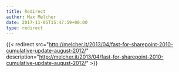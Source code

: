 ```yaml
---
title: Redirect
author: Max Melcher
date: 2017-11-05T15:47:59+00:00
type: redirect
---
```

{{< redirect src="http://melcher.it/2013/04/fast-for-sharepoint-2010-cumulative-update-august-2012/" description="http://melcher.it/2013/04/fast-for-sharepoint-2010-cumulative-update-august-2012/" >}}

